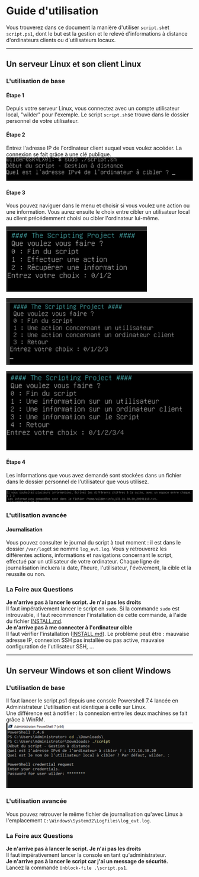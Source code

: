 # Guide d'utilisation

Vous trouverez dans ce document la manière d'utiliser ```script.sh```et ```script.ps1```, dont le but est la gestion et le relevé d'informations à distance d'ordinateurs clients ou d'utilisateurs locaux.  

---
## Un serveur Linux et son client Linux

### L'utilisation de base

#### Étape 1
Depuis votre serveur Linux, vous connectez avec un compte utilisateur local, "wilder" pour l'exemple. Le script ```script.sh```se trouve dans le dossier personnel de votre utilisateur.  
#### Étape 2
Entrez l'adresse IP de l'ordinateur client auquel vous voulez accéder. La connexion se fait grâce à une clé publique.
![screen](./Images/Installation/screen-projet2/1.png)

#### Étape 3
Vous pouvez naviguer dans le menu et choisir si vous voulez une action ou une information. Vous aurez ensuite le choix entre cibler un utilisateur local au client précédemment choisi ou cibler l'ordinateur lui-même. 

![screen](./Images/Installation/screen-projet2/2.png)

![screen](./Images/Installation/screen-projet2/3.png)

![screen](./Images/Installation/screen-projet2/4.png)


#### Étape 4
Les informations que vous avez demandé sont stockées dans un fichier dans le dossier personnel de l'utilisateur que vous utilisez.

![screen](./Images/Installation/screen-projet2/5.png)


### L'utilisation avancée
#### Journalisation
Vous pouvez consulter le journal du script à tout moment : il est dans le dossier ```/var/log```et se nomme ```log_evt.log```. Vous y retrouverez les différentes actions, informations et navigations concernant le script, effectué par un utilisateur de votre ordinateur. Chaque ligne de journalisation incluera la date, l'heure, l'utilisateur, l'évévement, la cible et la reussite ou non.  

### La Foire aux Questions
**Je n'arrive pas à lancer le script. Je n'ai pas les droits**  
Il faut impérativement lancer le script en ```sudo```. Si la commande ```sudo``` est introuvable, il faut recommencer l'installation de cette commande, à l'aide du fichier [INSTALL.md](./INSTALL.md).  
**Je n'arrive pas à me connecter à l'ordinateur cible**  
Il faut vérifier l'installation ([INSTALL.md](./INSTALL.md)). Le problème peut être : mauvaise adresse IP, connexion SSH pas installée ou pas active, mauvaise configuration de l'utilisateur SSH, ...    


---
## Un serveur Windows et son client Windows

### L'utilisation de base
Il faut lancer le script.ps1 depuis une console Powershell 7.4 lancée en Administrateur
L'utilisation est identique à celle sur Linux.  
Une différence est à notifier : la connexion entre les deux machines se fait grâce à WinRM.  
![Visuel de la connexion](./Images/Installation/scriptps1.png)

### L'utilisation avancée
Vous pouvez retrouver le même fichier de journalisation qu'avec Linux à l'emplacement ```C:\Windows\System32\LogFiles\log_evt.log```.  

### La Foire aux Questions
**Je n'arrive pas à lancer le script. Je n'ai pas les droits**  
Il faut impérativement lancer la console en tant qu'administrateur.  
**Je n'arrive pas à lancer le script car j'ai un message de sécurité.**  
Lancez la commande ```Unblock-file .\script.ps1```.  

